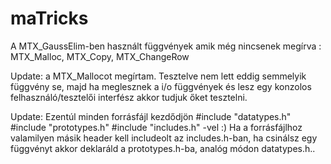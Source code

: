 # maTricks

A MTX_GaussElim-ben használt függvények amik még nincsenek megírva : MTX_Malloc, MTX_Copy, MTX_ChangeRow

Update: a MTX_Mallocot megírtam. Tesztelve nem lett eddig semmelyik függvény se, majd ha meglesznek a i/o függvények és lesz egy konzolos felhasználó/tesztelői interfész akkor tudjuk őket tesztelni.

Update: Ezentúl minden forrásfájl kezdődjön 
#include "datatypes.h"
#include "prototypes.h"
#include "includes.h"
-vel :) Ha a forrásfájlhoz valamilyen másik header kell includeolt az includes.h-ban, ha csinálsz egy függvényt akkor deklaráld a prototypes.h-ba, analóg módon datatypes.h.. 
